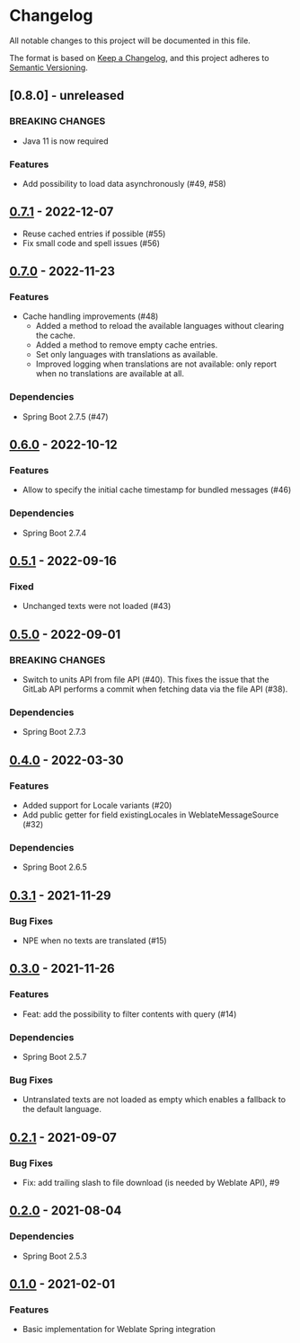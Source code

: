 # Changelog

All notable changes to this project will be documented in this file.

The format is based on [Keep a Changelog](https://keepachangelog.com/en/1.0.0/), and this project adheres
to [Semantic Versioning](https://semver.org/spec/v2.0.0.html).

## [0.8.0] - unreleased

### BREAKING CHANGES

- Java 11 is now required

### Features

- Add possibility to load data asynchronously (#49, #58)

## [0.7.1](https://github.com/porscheinformatik/weblate-spring/compare/v0.7.0...v0.7.1) - 2022-12-07

- Reuse cached entries if possible (#55)
- Fix small code and spell issues (#56)

## [0.7.0](https://github.com/porscheinformatik/weblate-spring/compare/v0.6.0...v0.7.0) - 2022-11-23

### Features

- Cache handling improvements (#48)
  - Added a method to reload the available languages without clearing the cache.
  - Added a method to remove empty cache entries.
  - Set only languages with translations as available.
  - Improved logging when translations are not available: only report when no translations are available at all.

### Dependencies

- Spring Boot 2.7.5 (#47)

## [0.6.0](https://github.com/porscheinformatik/weblate-spring/compare/v0.5.1...v0.6.0) - 2022-10-12

### Features

- Allow to specify the initial cache timestamp for bundled messages (#46)

### Dependencies

- Spring Boot 2.7.4

## [0.5.1](https://github.com/porscheinformatik/weblate-spring/compare/v0.5.0...v0.5.1) - 2022-09-16

### Fixed

- Unchanged texts were not loaded (#43)

## [0.5.0](https://github.com/porscheinformatik/weblate-spring/compare/v0.4.0...v0.5.0) - 2022-09-01

### BREAKING CHANGES

- Switch to units API from file API (#40). This fixes the issue that the GitLab API performs a commit when fetching data via the file API (#38).

### Dependencies

- Spring Boot 2.7.3

## [0.4.0](https://github.com/porscheinformatik/weblate-spring/compare/v0.3.0...v0.4.1) - 2022-03-30

### Features

- Added support for Locale variants (#20)
- Add public getter for field existingLocales in WeblateMessageSource (#32)

### Dependencies

- Spring Boot 2.6.5

## [0.3.1](https://github.com/porscheinformatik/weblate-spring/compare/v0.3.0...v0.3.1) - 2021-11-29 

### Bug Fixes

- NPE when no texts are translated (#15)

## [0.3.0](https://github.com/porscheinformatik/weblate-spring/compare/v0.2.1...v0.3.0) - 2021-11-26

### Features

- Feat: add the possibility to filter contents with query (#14)

### Dependencies

- Spring Boot 2.5.7

### Bug Fixes

- Untranslated texts are not loaded as empty which enables a fallback to the default language.

## [0.2.1](https://github.com/porscheinformatik/weblate-spring/compare/v0.2.0...v0.2.1) - 2021-09-07

### Bug Fixes

- Fix: add trailing slash to file download (is needed by Weblate API), #9

## [0.2.0](https://github.com/porscheinformatik/weblate-spring/compare/v0.1.0...v0.2.0) - 2021-08-04

### Dependencies

- Spring Boot 2.5.3

## [0.1.0](https://github.com/porscheinformatik/weblate-spring/tree/v0.1.0) - 2021-02-01

### Features

- Basic implementation for Weblate Spring integration

[0.1.0]: https://github.com/porscheinformatik/weblate-spring/releases/tag/v0.1.0
